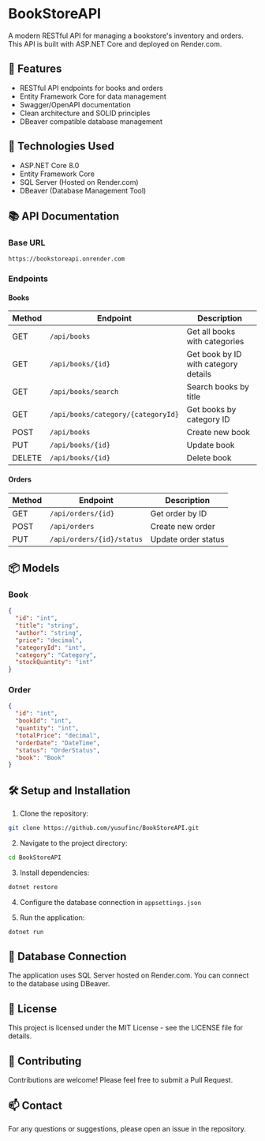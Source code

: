 # BookStoreAPI

A modern RESTful API for managing a bookstore's inventory and orders. This API is built with ASP.NET Core and deployed on Render.com.

## 🚀 Features

- RESTful API endpoints for books and orders
- Entity Framework Core for data management
- Swagger/OpenAPI documentation
- Clean architecture and SOLID principles
- DBeaver compatible database management

## 🔧 Technologies Used

- ASP.NET Core 8.0
- Entity Framework Core
- SQL Server (Hosted on Render.com)
- DBeaver (Database Management Tool)

## 📚 API Documentation

### Base URL

```
https://bookstoreapi.onrender.com
```

### Endpoints

#### Books

| Method | Endpoint                           | Description                          |
| ------ | ---------------------------------- | ------------------------------------ |
| GET    | `/api/books`                       | Get all books with categories        |
| GET    | `/api/books/{id}`                  | Get book by ID with category details |
| GET    | `/api/books/search`                | Search books by title                |
| GET    | `/api/books/category/{categoryId}` | Get books by category ID             |
| POST   | `/api/books`                       | Create new book                      |
| PUT    | `/api/books/{id}`                  | Update book                          |
| DELETE | `/api/books/{id}`                  | Delete book                          |

#### Orders

| Method | Endpoint                  | Description         |
| ------ | ------------------------- | ------------------- |
| GET    | `/api/orders/{id}`        | Get order by ID     |
| POST   | `/api/orders`             | Create new order    |
| PUT    | `/api/orders/{id}/status` | Update order status |

## 📦 Models

### Book

```json
{
  "id": "int",
  "title": "string",
  "author": "string",
  "price": "decimal",
  "categoryId": "int",
  "category": "Category",
  "stockQuantity": "int"
}
```

### Order

```json
{
  "id": "int",
  "bookId": "int",
  "quantity": "int",
  "totalPrice": "decimal",
  "orderDate": "DateTime",
  "status": "OrderStatus",
  "book": "Book"
}
```

## 🛠️ Setup and Installation

1. Clone the repository:

```bash
git clone https://github.com/yusufinc/BookStoreAPI.git
```

2. Navigate to the project directory:

```bash
cd BookStoreAPI
```

3. Install dependencies:

```bash
dotnet restore
```

4. Configure the database connection in `appsettings.json`

5. Run the application:

```bash
dotnet run
```

## 🔗 Database Connection

The application uses SQL Server hosted on Render.com. You can connect to the database using DBeaver.

## 📝 License

This project is licensed under the MIT License - see the LICENSE file for details.

## 🤝 Contributing

Contributions are welcome! Please feel free to submit a Pull Request.

## 📫 Contact

For any questions or suggestions, please open an issue in the repository.
